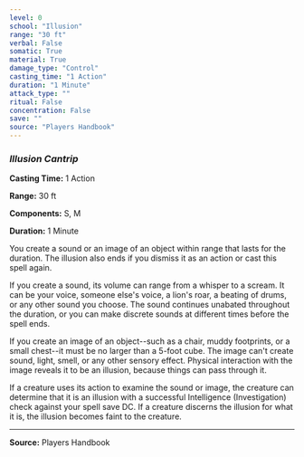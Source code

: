 ```yaml
---
level: 0
school: "Illusion"
range: "30 ft"
verbal: False
somatic: True
material: True
damage_type: "Control"
casting_time: "1 Action"
duration: "1 Minute"
attack_type: ""
ritual: False
concentration: False
save: ""
source: "Players Handbook"
---
```


### *Illusion Cantrip*

**Casting Time:** 1 Action

**Range:** 30 ft

**Components:** S, M

**Duration:** 1 Minute

You create a sound or an image of an object within range that lasts for the duration. The illusion also ends if you dismiss it as an action or cast this spell again.
 
 If you create a sound, its volume can range from a whisper to a scream. It can be your voice, someone else's voice, a lion's roar, a beating of drums, or any other sound you choose. The sound continues unabated throughout the duration, or you can make discrete sounds at different times before the spell ends.
 
 If you create an image of an object--such as a chair, muddy footprints, or a small chest--it must be no larger than a 5-foot cube. The image can't create sound, light, smell, or any other sensory effect. Physical interaction with the image reveals it to be an illusion, because things can pass through it.
 
 If a creature uses its action to examine the sound or image, the creature can determine that it is an illusion with a successful Intelligence (Investigation) check against your spell save DC. If a creature discerns the illusion for what it is, the illusion becomes faint to the creature.

---
**Source:** Players Handbook
